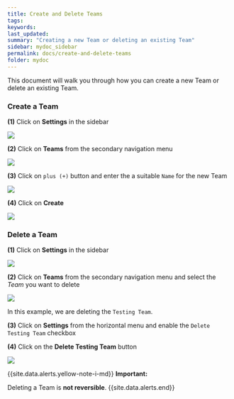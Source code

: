 ```yaml
---
title: Create and Delete Teams
tags:
keywords:
last_updated:
summary: "Creating a new Team or deleting an existing Team"
sidebar: mydoc_sidebar
permalink: docs/create-and-delete-teams
folder: mydoc
---
```


This document will walk you through how you can create a new Team or delete an existing Team.

### Create a Team

**(1)** Click on **Settings** in the sidebar

![](images/add_and_delete_users_1.png)

**(2)** Click on **Teams** from the secondary navigation menu

![](images/add_and_delete_teams_1.png)

**(3)** Click on `plus (+)` button and enter the a suitable `Name` for the new Team

![](images/add_and_delete_teams_2.png)

**(4)** Click on **Create**

![](images/add_and_delete_teams_3.png)

### Delete a Team

**(1)** Click on **Settings** in the sidebar

![](images/add_and_delete_users_1.png)

**(2)** Click on **Teams** from the secondary navigation menu and select the _Team_ you want to delete

![](images/add_and_delete_teams_1.png)

In this example, we are deleting the `Testing Team`.

**(3)** Click on **Settings** from the horizontal menu and enable the `Delete Testing Team` checkbox

**(4)** Click on the **Delete Testing Team** button

![](images/add_and_delete_teams_4.png)

{{site.data.alerts.yellow-note-i-md}}
**Important:**

Deleting a Team is **not reversible**.
{{site.data.alerts.end}}
